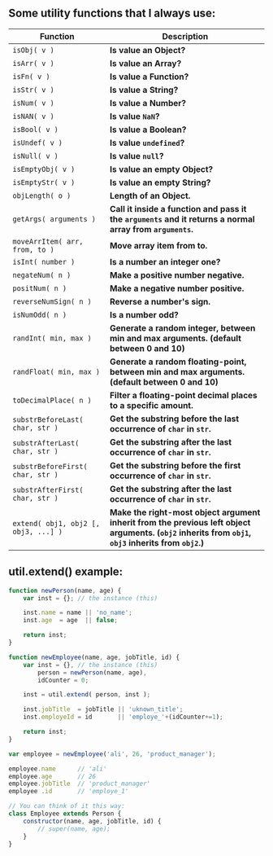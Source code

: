 Some utility functions that I always use:
-----------------------------------------

Function | Description
-----------------------------------------|---------------------------------------------------------------------------------------------
`isObj( v )`                             | **Is value an Object?**
`isArr( v )`                             | **Is value an Array?**
`isFn( v )`                              | **Is value a Function?**
`isStr( v )`                             |  **Is value a String?**
`isNum( v )`                             | **Is value a Number?**
`isNAN( v )`                             | **Is value `NaN`?**
`isBool( v )`                            | **Is value a Boolean?**
`isUndef( v )`                           | **Is value `undefined`?**
`isNull( v )`                            | **Is value `null`?**
`isEmptyObj( v )`                        | **Is value an empty Object?**
`isEmptyStr( v )`                        | **Is value an empty String?**
`objLength( o )`                         | **Length of an Object.**
`getArgs( arguments )`                   | **Call it inside a function and pass it the `arguments` and it returns a normal array from `arguments`.**
`moveArrItem( arr, from, to )`           | **Move array item from to.**
`isInt( number )`                        | **Is a number an integer one?**
`negateNum( n )`                         | **Make a positive number negative.**
`positNum( n )`                          | **Make a negative number positive.**
`reverseNumSign( n )`                    | **Reverse a number's sign.**
`isNumOdd( n )`                          | **Is a number odd?**
`randInt( min, max )`                    | **Generate a random integer, between min and max arguments. (default between 0 and 10)**
`randFloat( min, max )`                  | **Generate a random floating-point, between min and max arguments. (default between 0 and 10)**
`toDecimalPlace( n )`                    | **Filter a floating-point decimal places to a specific amount.**
`substrBeforeLast( char, str )`          | **Get the substring before the last occurrence of `char` in `str`.**
`substrAfterLast( char, str )`           | **Get the substring after the last occurrence of `char` in `str`.**
`substrBeforeFirst( char, str )`         | **Get the substring before the first occurrence of `char` in `str`.**
`substrAfterFirst( char, str )`          | **Get the substring after the last occurrence of `char` in `str`.**
`extend( obj1, obj2 [, obj3, ...] )`     | **Make the right-most object argument inherit from the previous left object arguments. (`obj2` inherits from `obj1`, `obj3` inherits from `obj2`.)**

util.extend() example:
----------------------
```javascript
function newPerson(name, age) {
    var inst = {}; // the instance (this)

    inst.name = name || 'no_name';
    inst.age  = age  || false;

    return inst;
}

function newEmployee(name, age, jobTitle, id) {
    var inst = {}, // the instance (this)
        person = newPerson(name, age),
        idCounter = 0;

    inst = util.extend( person, inst );

    inst.jobTitle  = jobTitle || 'uknown_title';
    inst.employeId = id       || 'employe_'+(idCounter+=1);

    return inst;
}

var employee = newEmployee('ali', 26, 'product_manager');

employee.name      // 'ali'
employee.age       // 26
employee.jobTitle  // 'product_manager'
employee .id       // 'employe_1'

// You can think of it this way:
class Employee extends Person {
    constructor(name, age, jobTitle, id) {
        // super(name, age);
    }
}
```
